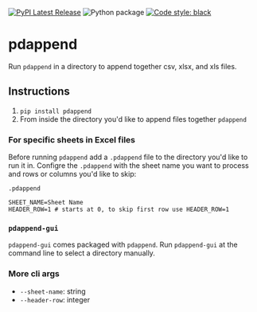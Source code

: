 [![PyPI Latest Release](https://img.shields.io/pypi/v/pdappend)](https://pypi.org/project/pdappend/)
![Python package](https://github.com/chrispryer/pdappend/workflows/Python%20package/badge.svg)
[![Code style: black](https://img.shields.io/badge/code%20style-black-000000.svg)](https://github.com/psf/black)

# pdappend

Run `pdappend` in a directory to append together csv, xlsx, and xls files.

## Instructions

1. `pip install pdappend`
2. From inside the directory you'd like to append files together `pdappend`

### For specific sheets in Excel files

Before running `pdappend` add a `.pdappend` file to the directory you'd like to run it in. Configre the `.pdappend` with the sheet name you want to process and rows or columns you'd like to skip:

`.pdappend`
```.env
SHEET_NAME=Sheet Name
HEADER_ROW=1 # starts at 0, to skip first row use HEADER_ROW=1
```

### `pdappend-gui`

`pdappend-gui` comes packaged with `pdappend`. Run `pdappend-gui` at the command line to select a directory manually.


### More cli args

- `--sheet-name`: string
- `--header-row`: integer
